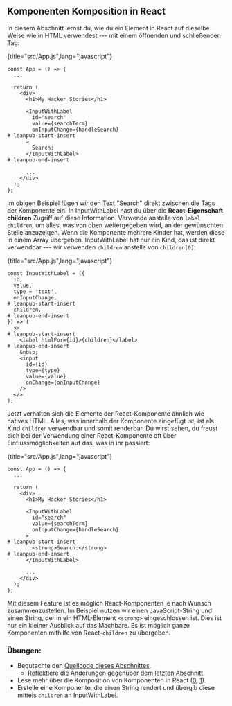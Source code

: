 ## Komponenten Komposition in React

In diesem Abschnitt lernst du, wie du ein Element in React auf dieselbe Weise wie in HTML verwendest --- mit einem öffnenden und schließenden Tag:

{title="src/App.js",lang="javascript"}
~~~~~~~
const App = () => {
  ...

  return (
    <div>
      <h1>My Hacker Stories</h1>

      <InputWithLabel
        id="search"
        value={searchTerm}
        onInputChange={handleSearch}
# leanpub-start-insert
      >
        Search:
      </InputWithLabel>
# leanpub-end-insert

      ...
    </div>
  );
};
~~~~~~~

Im obigen Beispiel fügen wir den Text "Search" direkt zwischen die Tags der Komponente ein. In InputWithLabel hast du über die **React-Eigenschaft children** Zugriff auf diese Information. Verwende anstelle von `label` `children`, um alles, was von oben weitergegeben wird, an der gewünschten Stelle anzuzeigen. Wenn die Komponente mehrere Kinder hat, werden diese in einem Array übergeben. InputWithLabel hat nur ein Kind, das ist direkt verwendbar --- wir verwenden `children` anstelle von `children[0]`:

{title="src/App.js",lang="javascript"}
~~~~~~~
const InputWithLabel = ({
  id,
  value,
  type = 'text',
  onInputChange,
# leanpub-start-insert
  children,
# leanpub-end-insert
}) => (
  <>
# leanpub-start-insert
    <label htmlFor={id}>{children}</label>
# leanpub-end-insert
    &nbsp;
    <input
      id={id}
      type={type}
      value={value}
      onChange={onInputChange}
    />
  </>
);
~~~~~~~

Jetzt verhalten sich die Elemente der React-Komponente ähnlich wie natives HTML. Alles, was innerhalb der Komponente eingefügt ist, ist als Kind `children` verwendbar und somit renderbar. Du wirst sehen, du freust dich bei der Verwendung einer React-Komponente oft über Einflussmöglichkeiten auf das, was in ihr passiert:

{title="src/App.js",lang="javascript"}
~~~~~~~
const App = () => {
  ...

  return (
    <div>
      <h1>My Hacker Stories</h1>

      <InputWithLabel
        id="search"
        value={searchTerm}
        onInputChange={handleSearch}
      >
# leanpub-start-insert
        <strong>Search:</strong>
# leanpub-end-insert
      </InputWithLabel>

      ...
    </div>
  );
};
~~~~~~~

Mit diesem Feature ist es möglich React-Komponenten je nach Wunsch zusammenzustellen. Im Beispiel nutzen wir einen JavaScript-String und einen String, der in ein HTML-Element `<strong>` eingeschlossen ist. Dies ist nur ein kleiner Ausblick auf das Machbare. Es ist möglich ganze Komponenten mithilfe von React-`children` zu übergeben.

### Übungen:

* Begutachte den [Quellcode dieses Abschnittes](https://codesandbox.io/s/github/the-road-to-learn-react/hacker-stories/tree/hs/React-Component-Composition).
  * Reflektiere die [Änderungen gegenüber dem letzten Abschnitt](https://github.com/the-road-to-learn-react/hacker-stories/compare/hs/Reusable-React-Component...hs/React-Component-Composition?expand=1).
* Lese mehr über die Komposition von Komponenten in React ([0](https://www.robinwieruch.de/react-component-composition), [1](https://de.reactjs.org/docs/composition-vs-inheritance.html)).
* Erstelle eine Komponente, die einen String rendert und übergib diese mittels `children` an  InputWithLabel.
